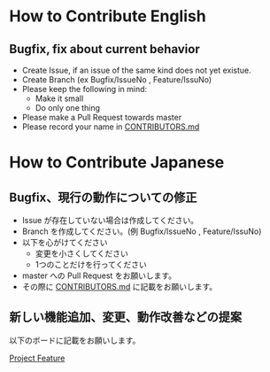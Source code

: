 # How to Contribute English

## Bugfix, fix about current behavior

- Create Issue, if an issue of the same kind does not yet existue.
- Create Branch (ex Bugfix/IssueNo , Feature/IssuNo)
- Please keep the following in mind:
  - Make it small
  - Do only one thing
- Please make a Pull Request towards master
- Please record your name in [CONTRIBUTORS.md](https://github.com/Covid-19Radar/Covid19Radar/blob/master/CONTRIBUTORS.md)

# How to Contribute Japanese

## Bugfix、現行の動作についての修正

- Issue が存在していない場合は作成してください。
- Branch を作成してください。(例 Bugfix/IssueNo , Feature/IssuNo)
- 以下を心がけてください
  - 変更を小さくしてください
  - 1つのことだけを行ってください
- master への Pull Request をお願いします。
- その際に [CONTRIBUTORS.md](https://github.com/Covid-19Radar/Covid19Radar/blob/master/CONTRIBUTORS.md) に記載をお願いします。

## 新しい機能追加、変更、動作改善などの提案

以下のボードに記載をお願いします。

[Project Feature](https://github.com/Covid-19Radar/Covid19Radar/projects/1)

